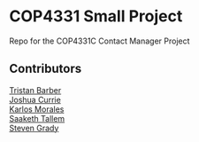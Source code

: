 # COP4331 Small Project
Repo for the COP4331C Contact Manager Project

## Contributors
[Tristan Barber](https://github.com/tristanbarber)
<br> [Joshua Currie](https://github.com/joshua-currie)
<br> [Karlos Morales](https://github.com/Karlosm012)
<br> [Saaketh Tallem](https://github.com/saaketht)
<br> [Steven Grady](https://github.com/SSGrady)
